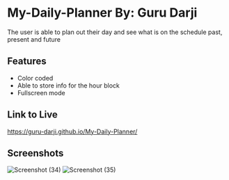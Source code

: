 # My-Daily-Planner By: Guru Darji


The user is able to plan out their day and see what is on the schedule past, present and future


## Features

- Color coded
- Able to store info for the hour block
- Fullscreen mode

## Link to Live
https://guru-darji.github.io/My-Daily-Planner/
## Screenshots

![Screenshot (34)](https://user-images.githubusercontent.com/98906068/156678922-735c69bc-9c16-4949-b9c9-0ab98608f14e.png)
![Screenshot (35)](https://user-images.githubusercontent.com/98906068/156678940-2bf80435-f6c0-4e6a-bc65-a0f721b263b6.png)

